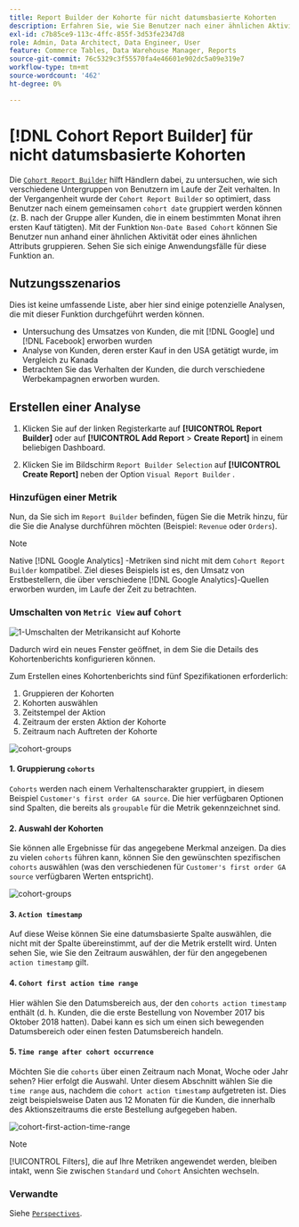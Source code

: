 ```yaml
---
title: Report Builder der Kohorte für nicht datumsbasierte Kohorten
description: Erfahren Sie, wie Sie Benutzer nach einer ähnlichen Aktivität oder einem ähnlichen Attribut gruppieren.
exl-id: c7b85ce9-113c-4ffc-855f-3d53fe2347d8
role: Admin, Data Architect, Data Engineer, User
feature: Commerce Tables, Data Warehouse Manager, Reports
source-git-commit: 76c5329c3f55570fa4e46601e902dc5a09e319e7
workflow-type: tm+mt
source-wordcount: '462'
ht-degree: 0%

---
```


# [!DNL Cohort Report Builder] für nicht datumsbasierte Kohorten

Die [`Cohort Report Builder`](../dev-reports/cohort-rpt-bldr.md) hilft Händlern dabei, zu untersuchen, wie sich verschiedene Untergruppen von Benutzern im Laufe der Zeit verhalten. In der Vergangenheit wurde der `Cohort Report Builder` so optimiert, dass Benutzer nach einem gemeinsamen `cohort date` gruppiert werden können (z. B. nach der Gruppe aller Kunden, die in einem bestimmten Monat ihren ersten Kauf tätigten). Mit der Funktion `Non-Date Based Cohort` können Sie Benutzer nun anhand einer ähnlichen Aktivität oder eines ähnlichen Attributs gruppieren. Sehen Sie sich einige Anwendungsfälle für diese Funktion an.

## Nutzungsszenarios

Dies ist keine umfassende Liste, aber hier sind einige potenzielle Analysen, die mit dieser Funktion durchgeführt werden können.

* Untersuchung des Umsatzes von Kunden, die mit [!DNL Google] und [!DNL Facebook] erworben wurden
* Analyse von Kunden, deren erster Kauf in den USA getätigt wurde, im Vergleich zu Kanada
* Betrachten Sie das Verhalten der Kunden, die durch verschiedene Werbekampagnen erworben wurden.

## Erstellen einer Analyse

1. Klicken Sie auf der linken Registerkarte auf **[!UICONTROL Report Builder]** oder auf **[!UICONTROL Add Report** > **Create Report]** in einem beliebigen Dashboard.

1. Klicken Sie im Bildschirm `Report Builder Selection` auf **[!UICONTROL Create Report]** neben der Option `Visual Report Builder` .

### Hinzufügen einer Metrik

Nun, da Sie sich im `Report Builder` befinden, fügen Sie die Metrik hinzu, für die Sie die Analyse durchführen möchten (Beispiel: `Revenue` oder `Orders`).

>[!NOTE]
>
>Native [!DNL Google Analytics] -Metriken sind nicht mit dem `Cohort Report Builder` kompatibel. Ziel dieses Beispiels ist es, den Umsatz von Erstbestellern, die über verschiedene [!DNL Google Analytics]-Quellen erworben wurden, im Laufe der Zeit zu betrachten.

### Umschalten von `Metric View` auf `Cohort`

![1-Umschalten der Metrikansicht auf Kohorte](../../assets/1-toggle-metric-view-to-cohort.png)

Dadurch wird ein neues Fenster geöffnet, in dem Sie die Details des Kohortenberichts konfigurieren können.

Zum Erstellen eines Kohortenberichts sind fünf Spezifikationen erforderlich:

1. Gruppieren der Kohorten
1. Kohorten auswählen
1. Zeitstempel der Aktion
1. Zeitraum der ersten Aktion der Kohorte
1. Zeitraum nach Auftreten der Kohorte

![ cohort-groups](../../assets/2-cohort-groups.png)<!--{: width="200" height="224"}-->



#### 1. Gruppierung `cohorts`

`Cohorts` werden nach einem Verhaltenscharakter gruppiert, in diesem Beispiel `Customer's first order GA source`. Die hier verfügbaren Optionen sind Spalten, die bereits als `groupable` für die Metrik gekennzeichnet sind.

#### 2. Auswahl der Kohorten

Sie können alle Ergebnisse für das angegebene Merkmal anzeigen. Da dies zu vielen `cohorts` führen kann, können Sie den gewünschten spezifischen `cohorts` auswählen (was den verschiedenen für `Customer's first order GA source` verfügbaren Werten entspricht).

![ cohort-groups](../../assets/4-cohort-groups.png)<!--{: width="300" height="338"}-->

#### 3. `Action timestamp`

Auf diese Weise können Sie eine datumsbasierte Spalte auswählen, die nicht mit der Spalte übereinstimmt, auf der die Metrik erstellt wird. Unten sehen Sie, wie Sie den Zeitraum auswählen, der für den angegebenen `action timestamp` gilt.

#### 4. `Cohort first action time range`

Hier wählen Sie den Datumsbereich aus, der den `cohorts action timestamp` enthält (d. h. Kunden, die die erste Bestellung von November 2017 bis Oktober 2018 hatten). Dabei kann es sich um einen sich bewegenden Datumsbereich oder einen festen Datumsbereich handeln.

#### 5. `Time range after cohort occurrence`

Möchten Sie die `cohorts` über einen Zeitraum nach Monat, Woche oder Jahr sehen? Hier erfolgt die Auswahl. Unter diesem Abschnitt wählen Sie die `time range` aus, nachdem die `cohort action timestamp` aufgetreten ist. Dies zeigt beispielsweise Daten aus 12 Monaten für die Kunden, die innerhalb des Aktionszeitraums die erste Bestellung aufgegeben haben.

![cohort-first-action-time-range](../../assets/5-cohort-first-action-time-range.png)<!--{: width="400" height="557"}-->

>[!NOTE]
>
>[!UICONTROL Filters], die auf Ihre Metriken angewendet werden, bleiben intakt, wenn Sie zwischen `Standard` und `Cohort` Ansichten wechseln.

### Verwandte

Siehe [`Perspectives`](../../data-analyst/dev-reports/cohort-rpt-bldr.md).
